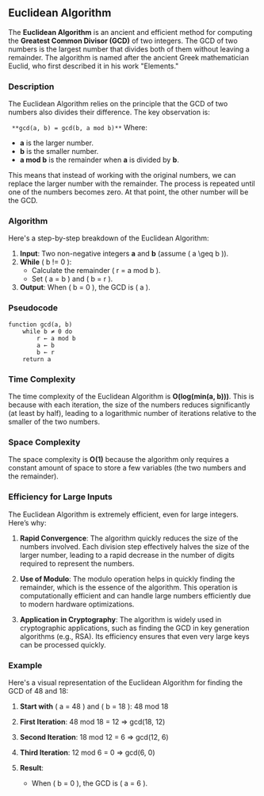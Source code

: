 ## Euclidean Algorithm

The **Euclidean Algorithm** is an ancient and efficient method for computing the **Greatest Common Divisor (GCD)** of two integers. The GCD of two numbers is the largest number that divides both of them without leaving a remainder. The algorithm is named after the ancient Greek mathematician Euclid, who first described it in his work "Elements."

### **Description**
The Euclidean Algorithm relies on the principle that the GCD of two numbers also divides their difference. The key observation is:

 ` **gcd(a, b) = gcd(b, a mod b)**`
Where:
- **a** is the larger number.
- **b** is the smaller number.
- **a mod b** is the remainder when **a** is divided by **b**.

This means that instead of working with the original numbers, we can replace the larger number with the remainder. The process is repeated until one of the numbers becomes zero. At that point, the other number will be the GCD.

### **Algorithm**
Here's a step-by-step breakdown of the Euclidean Algorithm:

1. **Input**: Two non-negative integers **a** and **b** (assume \( a \geq b \)).
2. **While** \( b != 0 \):
   - Calculate the remainder \( r = a mod b \).
   - Set \( a = b \) and \( b = r \).
3. **Output**: When \( b = 0 \), the GCD is \( a \).

### **Pseudocode**
```plaintext
function gcd(a, b)
    while b ≠ 0 do
        r ← a mod b
        a ← b
        b ← r
    return a
```

### **Time Complexity**
The time complexity of the Euclidean Algorithm is **O(log(min(a, b)))**. This is because with each iteration, the size of the numbers reduces significantly (at least by half), leading to a logarithmic number of iterations relative to the smaller of the two numbers.

### **Space Complexity**
The space complexity is **O(1)** because the algorithm only requires a constant amount of space to store a few variables (the two numbers and the remainder).

### **Efficiency for Large Inputs**
The Euclidean Algorithm is extremely efficient, even for large integers. Here’s why:

1. **Rapid Convergence**: The algorithm quickly reduces the size of the numbers involved. Each division step effectively halves the size of the larger number, leading to a rapid decrease in the number of digits required to represent the numbers.

2. **Use of Modulo**: The modulo operation helps in quickly finding the remainder, which is the essence of the algorithm. This operation is computationally efficient and can handle large numbers efficiently due to modern hardware optimizations.

3. **Application in Cryptography**: The algorithm is widely used in cryptographic applications, such as finding the GCD in key generation algorithms (e.g., RSA). Its efficiency ensures that even very large keys can be processed quickly.

### **Example**
Here's a visual representation of the Euclidean Algorithm for finding the GCD of 48 and 18:

1. **Start with** \( a = 48 \) and \( b = 18 \): 48 mod 18
   

2. **First Iteration**:
48 mod 18 = 12 => gcd(18, 12)

3. **Second Iteration**:
    18 mod 12 = 6 => gcd(12, 6)

4. **Third Iteration**:
   12 mod 6 = 0 => gcd(6, 0)

5. **Result**:
   - When \( b = 0 \), the GCD is \( a = 6 \).

